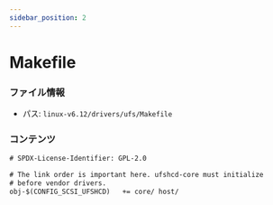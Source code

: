 ```yaml
---
sidebar_position: 2
---
```

# Makefile

### ファイル情報

- パス: `linux-v6.12/drivers/ufs/Makefile`

### コンテンツ

```txt
# SPDX-License-Identifier: GPL-2.0

# The link order is important here. ufshcd-core must initialize
# before vendor drivers.
obj-$(CONFIG_SCSI_UFSHCD)	+= core/ host/

```

